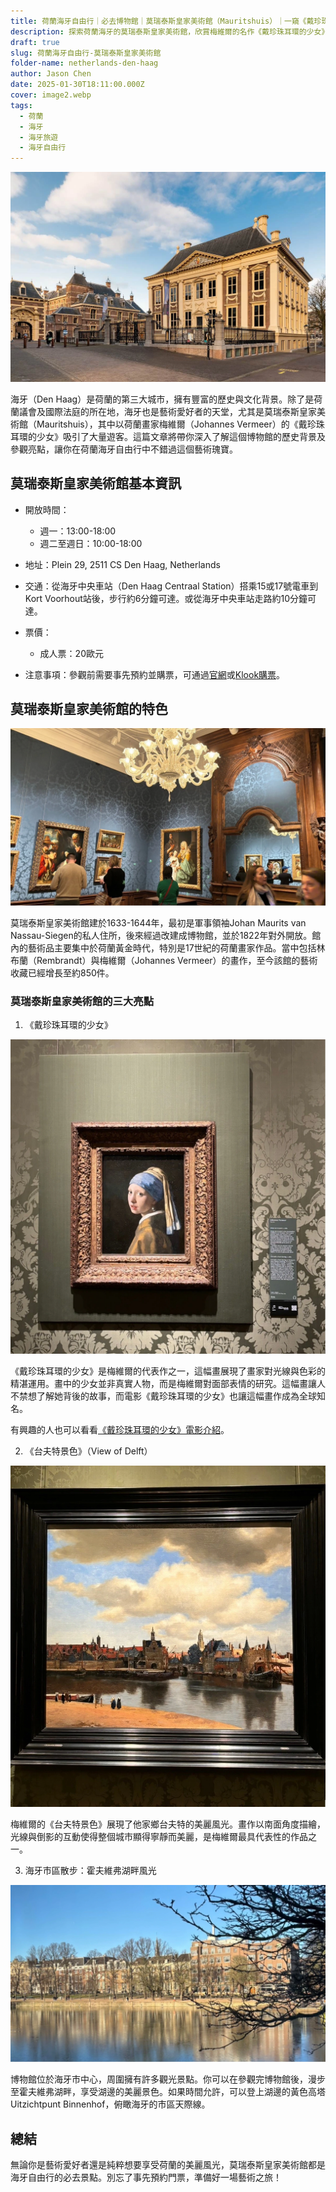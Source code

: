 ```yaml
---
title: 荷蘭海牙自由行｜必去博物館｜莫瑞泰斯皇家美術館（Mauritshuis）｜一窺《戴珍珠耳環的少女》的神秘樣貌
description: 探索荷蘭海牙的莫瑞泰斯皇家美術館，欣賞梅維爾的名作《戴珍珠耳環的少女》及更多荷蘭黃金時代的藝術瑰寶。了解博物館的歷史與周邊景點，計劃你的海牙自由行。
draft: true
slug: 荷蘭海牙自由行-莫瑞泰斯皇家美術館
folder-name: netherlands-den-haag
author: Jason Chen
date: 2025-01-30T18:11:00.000Z
cover: image2.webp
tags:
  - 荷蘭
  - 海牙
  - 海牙旅遊
  - 海牙自由行
---
```

![](image2.webp)

海牙（Den Haag）是荷蘭的第三大城市，擁有豐富的歷史與文化背景。除了是荷蘭議會及國際法庭的所在地，海牙也是藝術愛好者的天堂，尤其是莫瑞泰斯皇家美術館（Mauritshuis），其中以荷蘭畫家梅維爾（Johannes Vermeer）的《戴珍珠耳環的少女》吸引了大量遊客。這篇文章將帶你深入了解這個博物館的歷史背景及參觀亮點，讓你在荷蘭海牙自由行中不錯過這個藝術瑰寶。

## 莫瑞泰斯皇家美術館基本資訊

* 開放時間：

  * 週一：13:00-18:00
  * 週二至週日：10:00-18:00
* 地址：Plein 29, 2511 CS Den Haag, Netherlands
* 交通：從海牙中央車站（Den Haag Centraal Station）搭乘15或17號電車到Kort Voorhout站後，步行約6分鐘可達。或從海牙中央車站走路約10分鐘可達。
* 票價：

  * 成人票：20歐元
* 注意事項：參觀前需要事先預約並購票，可通過[官網](https://tickets.mauritshuis.nl/nl/tickets)或[Klook購票](https://www.klook.com/zh-TW/activity/100635-mauritshuis-museum-ticket-netherlands/?aid=api%7C13694%7Cdbaceabc77a247b8b00f49005-537641%7Cpid%7C537641&aff_pid=537641&aff_sid=&aff_adid=855595&utm_medium=affiliate-alwayson&utm_source=network&utm_campaign=13694&utm_term=537641&utm_content=&aff_klick_id=89490703788-api%7C13694%7Cdbaceabc77a247b8b00f49005-537641%7Cpid%7C537641-855595-3acc464)。

## 莫瑞泰斯皇家美術館的特色

![](image1.webp)

莫瑞泰斯皇家美術館建於1633-1644年，最初是軍事領袖Johan Maurits van Nassau-Siegen的私人住所，後來經過改建成博物館，並於1822年對外開放。館內的藝術品主要集中於荷蘭黃金時代，特別是17世紀的荷蘭畫家作品。當中包括林布蘭（Rembrandt）與梅維爾（Johannes Vermeer）的畫作，至今該館的藝術收藏已經增長至約850件。

### 莫瑞泰斯皇家美術館的三大亮點

1. 《戴珍珠耳環的少女》

![](image5.webp)

《戴珍珠耳環的少女》是梅維爾的代表作之一，這幅畫展現了畫家對光線與色彩的精湛運用。畫中的少女並非真實人物，而是梅維爾對面部表情的研究。這幅畫讓人不禁想了解她背後的故事，而電影《戴珍珠耳環的少女》也讓這幅畫作成為全球知名。

有興趣的人也可以看看[《戴珍珠耳環的少女》電影介紹](https://www.imdb.com/title/tt0393109/)。

2. 《台夫特景色》（View of Delft）

![](image3.webp)

梅維爾的《台夫特景色》展現了他家鄉台夫特的美麗風光。畫作以南面角度描繪，光線與倒影的互動使得整個城市顯得寧靜而美麗，是梅維爾最具代表性的作品之一。

3. 海牙市區散步：霍夫維弗湖畔風光

![](image4.webp)

博物館位於海牙市中心，周圍擁有許多觀光景點。你可以在參觀完博物館後，漫步至霍夫維弗湖畔，享受湖邊的美麗景色。如果時間允許，可以登上湖邊的黃色高塔Uitzichtpunt Binnenhof，俯瞰海牙的市區天際線。

## 總結

無論你是藝術愛好者還是純粹想要享受荷蘭的美麗風光，莫瑞泰斯皇家美術館都是海牙自由行的必去景點。別忘了事先預約門票，準備好一場藝術之旅！
